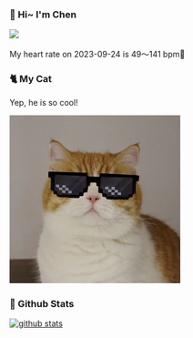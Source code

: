 ### 👋 Hi~ I'm Chen 

![](https://komarev.com/ghpvc/?username=z1cheng&style=flat)

My heart rate on 2023-09-24 is 49～141 bpm💖

### 🐈 My Cat
Yep, he is so cool!

<img src="/images/mycat.jpg" width="300px" />

### 🧐 Github Stats
[![github stats](https://github-readme-stats.vercel.app/api?username=z1cheng&show_icons=true&theme=default)](https://github.com/anuraghazra/github-readme-stats)

